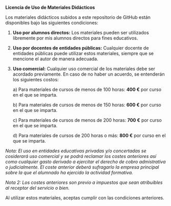 **Licencia de Uso de Materiales Didácticos**

Los materiales didácticos subidos a este repositorio de GitHub están disponibles bajo las siguientes condiciones:

1.  **Uso por alumnos directos:** Los materiales pueden ser utilizados libremente por mis alumnos directos para fines educativos.
    
2.  **Uso por docentes de entidades públicas:** Cualquier docente de entidades públicas puede utilizar estos materiales, siempre que se mencione el autor de manera adecuada.
    
3.  **Uso comercial:** Cualquier uso comercial de los materiales debe ser acordado previamente. En caso de no haber un acuerdo, se entenderán los siguientes costos:
    
    a) Para materiales de cursos de menos de 100 horas: **400 €** por curso en el que se imparta.
    
    b) Para materiales de cursos de menos de 150 horas: **600 €** por curso en el que se imparta.
    
    c) Para materiales de cursos de menos de 200 horas: **700 €** por curso en el que se imparta.
    
    d) Para materiales de cursos de 200 horas o más: **800 €** por curso en el que se imparta.
    
_Nota: El uso en entidades educativas privadas y/o concertadas se cosiderará uso comercial y se podrá reclamar los costes anteriores así como cualquier gasto derivado a ejercitar el derecho de cobro admistrativa o judicialmente. El coste anterior deberá sufragarlo la empresa principal sobre la que el alumnado ha ejercido la actividad formativa._

_Nota 2: Los costes anteriores son previo a impuestos que sean atribuibles al receptor del servicio o bien._

Al utilizar estos materiales, aceptas cumplir con las condiciones anteriores.